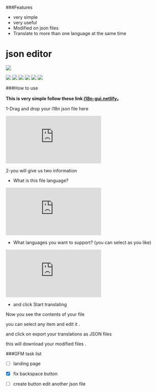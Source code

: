 ###Features

- very simple
- very useful
- Modified on json files
- Translate to more than one language at the same time


# json editor

![](https://dl2.macupdate.com/images/icons256/45881.png?d=1550737845)

![](https://img.shields.io/github/stars/pandao/editor.md.svg) ![](https://img.shields.io/github/forks/pandao/editor.md.svg) ![](https://img.shields.io/github/tag/pandao/editor.md.svg) ![](https://img.shields.io/github/release/pandao/editor.md.svg) ![](https://img.shields.io/github/issues/pandao/editor.md.svg) ![](https://img.shields.io/bower/v/editor.md.svg)


###How to use


  __This is very simple follow these link [i18n-gui.netlify](https://i18n-gui.netlify.com/)。__

1-Drag and drop your i18n  json file here

![](https://files.fm/thumb_show.php?i=vvm37bxt&view)

2-you will give us two information 
- What is this file language?

![](https://files.fm/thumb_show.php?i=666mext9&view)
- What languages you want to support?  (you can select as you like)

![](https://files.fm/thumb_show.php?i=ft5tdrkq&view)

- and click Start translating



Now you see the contents of your file

you can select any item and edit it .

and click on export your translations as JSON files

this will download your modified files  .


###GFM task list
- [ ] landing page
- [x] fix backspace button
- [ ] create button edit another json file

